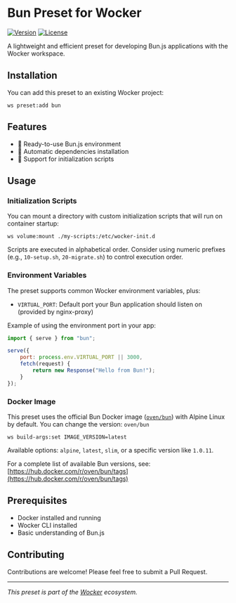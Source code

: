 # Bun Preset for Wocker

[![Version](https://img.shields.io/badge/version-1.0.1-blue.svg)](https://github.com/kearisp/wocker)
[![License](https://img.shields.io/badge/license-MIT-green.svg)](./LICENSE)

A lightweight and efficient preset for developing Bun.js applications with the Wocker workspace.

## Installation

You can add this preset to an existing Wocker project:

```shell
ws preset:add bun
```

## Features

- 🚀 Ready-to-use Bun.js environment
- 🔄 Automatic dependencies installation
- 📁 Support for initialization scripts

## Usage

### Initialization Scripts

You can mount a directory with custom initialization scripts that will run on container startup:

```shell
ws volume:mount ./my-scripts:/etc/wocker-init.d
```

Scripts are executed in alphabetical order. Consider using numeric prefixes (e.g., `10-setup.sh`, `20-migrate.sh`) to control execution order.

### Environment Variables

The preset supports common Wocker environment variables, plus:

- `VIRTUAL_PORT`: Default port your Bun application should listen on (provided by nginx-proxy)

Example of using the environment port in your app:

```javascript
import { serve } from "bun";

serve({
    port: process.env.VIRTUAL_PORT || 3000,
    fetch(request) {
        return new Response("Hello from Bun!");
    }
});
```


### Docker Image

This preset uses the official Bun Docker image ([`oven/bun`](https://hub.docker.com/r/oven/bun)) with Alpine Linux by default. You can change the version: `oven/bun`

```shell
ws build-args:set IMAGE_VERSION=latest
```

Available options: `alpine`, `latest`, `slim`, or a specific version like `1.0.11`.

For a complete list of available Bun versions, see: [https://hub.docker.com/r/oven/bun/tags](https://hub.docker.com/r/oven/bun/tags)

## Prerequisites

- Docker installed and running
- Wocker CLI installed
- Basic understanding of Bun.js

## Contributing

Contributions are welcome! Please feel free to submit a Pull Request.

---

_This preset is part of the [Wocker](https://kearisp.github.io/wocker) ecosystem._
